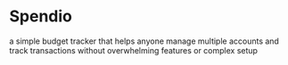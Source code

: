 # Spendio
a simple budget tracker that helps anyone manage multiple accounts and track transactions without overwhelming features or complex setup
